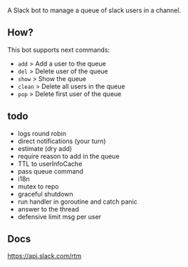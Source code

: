 A Slack bot to manage a queue of slack users in a channel.

## How?

This bot supports next commands:

* `add`   >   Add a user to the queue
* `del`   >   Delete user of the queue
* `show`  >   Show the queue 
* `clean` >   Delete all users in the queue 
* `pop`  >   Delete first user of the queue

## todo
* logs round robin
* direct notifications (your turn)
* estimate (dry add)
* require reason to add in the queue
* TTL to userInfoCache
* pass queue command
* i18n
* mutex to repo
* graceful shutdown
* run handler in goroutine and catch panic
* answer to the thread
* defensive limit msg per user


## Docs
https://api.slack.com/rtm

